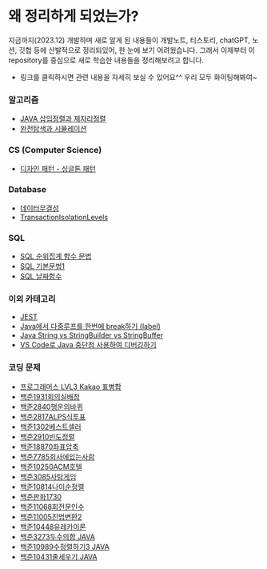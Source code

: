 # 왜 정리하게 되었는가?
지금까지(2023.12) 개발하며 새로 알게 된 내용들이 개발노트, 티스토리, chatGPT, 노션, 깃헙 등에 산발적으로 정리되있어, 한 눈에 보기 어려웠습니다. 그래서 이제부터 이 repository를 중심으로 새로 학습한 내용들을 정리해보려고 합니다.

* 링크를 클릭하시면 관련 내용을 자세히 보실 수 있어요^^ 우리 모두 화이팅해봐여~





### 알고리즘
* [JAVA 삽입정렬과 제자리정렬](CodingTestConcepts/JAVA삽입정렬과제자리정렬.md)
* [완전탐색과 시뮬레이션](Java/coding_test/fast_campus/java/01/CH04완전탐색_시뮬레이션)

### CS (Computer Science)
* [디자인 패턴 - 싱글톤 패턴](CS/DesignPatterns/싱글톤(singleton).md)

### Database
* [데이터무결성](backend/Database/데이터무결성)
* [TransactionIsolationLevels](https://github.com/dja1716/TIL/tree/main/backend/Database/TransactionIsolationLevels)


### SQL
* [SQL 순위집계 함수 문법](SQL/순위집계syntax.md)
* [SQL 기본문법1](SQL/syntax1.md)
* [SQL 날짜함수](SQL/유용한_날짜함수.md)

### 이외 카테고리
* [JEST](Other_Categories/JEST.md)
* [Java에서 다중루프를 한번에 break하기 (label)](Java/Other_Category/다중루프한번에break하기.md)
* [Java String vs StringBuilder vs StringBuffer](Java/Other_Category/String_VS_StringBuilder_VS_StringBuffer.md)
* [VS Code로 Java 중단점 사용하여 디버깅하기](Other_Categories/VS_Code_중단점_JAVA.md)


### 코딩 문제
* [프로그래머스 LVL3 Kakao 표병합](Java/coding_test/programmers/표병합)
* [백준1931회의실배정](Java/coding_test/fast_campus/java/01/CH05정렬/백준1931회의실배정/Main.java)
* [백준2840행운의바퀴](Java/coding_test/fast_campus/java/01/CH04완전탐색_시뮬레이션/백준2840행운의바퀴)
* [백준2817ALPS식투표](Java/coding_test/fast_campus/java/01/CH04완전탐색_시뮬레이션/백준2817ALPS식투표)
* [백준1302베스트셀러](Java/coding_test/fast_campus/java/01/CH05정렬/백준1302베스트셀러/Main.java)
* [백준2910빈도정렬](Java/coding_test/fast_campus/java/01/CH05정렬/백준2910빈도정렬/Main.java)
* [백준18870좌표압축](Java/coding_test/fast_campus/java/01/CH05정렬/백준18870좌표압축/Main.java)
* [백준7785회사에있는사람](Java/coding_test/fast_campus/java/01/CH05정렬/백준7785회사에있는사람)
* [백준10250ACM호텔](Java/coding_test/fast_campus/java/01/CH04완전탐색_시뮬레이션/백준10250ACM호텔)
* [백준3085사탕게임](Java/coding_test/fast_campus/java/01/CH04완전탐색_시뮬레이션/백준3085사탕게임)
* [백준10814나이순정렬](Java/coding_test/fast_campus/java/01/CH05정렬/백준10814나이순정렬/Main.java)
* [백준판화1730](Java/coding_test/fast_campus/java/01/CH04완전탐색_시뮬레이션/백준판화1730)
* [백준11068회전문인수](Java/coding_test/fast_campus/java/01/CH04완전탐색_시뮬레이션/백준회전문인수11068)
* [백준11005진법변환2](Java/coding_test/fast_campus/java/01/CH04완전탐색_시뮬레이션/백준11005진법변환2)
* [백준10448유레카이론](Java/coding_test/fast_campus/java/01/CH04완전탐색_시뮬레이션/백준_유레카이론_10448)
* [백준3273두수의합 JAVA](Java/coding_test/fast_campus/java/01/CH03배열/백준3273두수의합)
* [백준10989수정렬하기3 JAVA](Java/coding_test/fast_campus/java/01/CH03배열/백준10989수정렬하기3)
* [백준10431줄세우기 JAVA](Java/coding_test/fast_campus/java/01/CH03배열/백준10431줄세우기)
